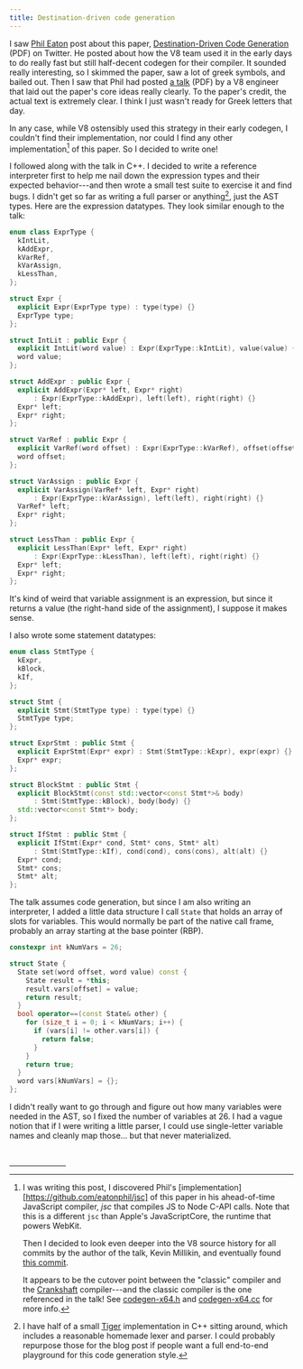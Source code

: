 ```yaml
---
title: Destination-driven code generation
---
```


I saw [Phil Eaton][eatonphil] post about this paper, [Destination-Driven Code
Generation][ddcg-paper] (PDF) on Twitter. He posted about how the V8 team used
it in the early days to do really fast but still half-decent codegen for their
compiler. It sounded really interesting, so I skimmed the paper, saw a lot of
greek symbols, and bailed out. Then I saw that Phil had posted [a
talk][ddcg-talk] (PDF) by a V8 engineer that laid out the paper's core ideas
really clearly. To the paper's credit, the actual text is extremely clear. I
think I just wasn't ready for Greek letters that day.

[eatonphil]: https://twitter.com/phil_eaton/
[ddcg-paper]: https://legacy.cs.indiana.edu/~dyb/pubs/ddcg.pdf
[ddcg-talk]: https://raw.githubusercontent.com/eatonphil/one-pass-code-generation-in-v8/main/One-pass%20Code%20Generation%20in%20V8.pdf

In any case, while V8 ostensibly used this strategy in their early codegen, I
couldn't find their implementation, nor could I find any other
implementation[^jsc] of this paper. So I decided to write one!

[^jsc]: I was writing this post, I discovered Phil's
    [implementation][https://github.com/eatonphil/jsc] of this paper in his
    ahead-of-time JavaScript compiler, *jsc* that compiles JS to Node C-API
    calls. Note that this is a different `jsc` than Apple's JavaScriptCore, the
    runtime that powers WebKit.

    Then I decided to look even deeper into the V8 source history for all
    commits by the author of the talk, Kevin Millikin, and eventually found
    [this commit](https://github.com/v8/v8/commit/1528bf7240586d876d2deef18d1e1b4302866c0b).

    It appears to be the cutover point between the "classic" compiler and the
    [Crankshaft][crankshaft][^crankshaft] compiler---and the classic compiler
    is the one referenced in the talk! See [codegen-x64.h][codegen-x64.h] and
    [codegen-x64.cc][codegen-x64.cc] for more info.

    [crankshaft]: https://blog.chromium.org/2010/12/new-crankshaft-for-v8.html
    [codegen-x64.h]: https://github.com/v8/v8/blob/1528bf7240586d876d2deef18d1e1b4302866c0b/src/x64/codegen-x64.h
    [codegen-x64.cc]: https://github.com/v8/v8/blob/1528bf7240586d876d2deef18d1e1b4302866c0b/src/x64/codegen-x64.cc

[^crankshaft]: See also Andy Wingo's [closer look at
  Crankshaft][wingo-crankshaft] and Jay Conrod's [tour of V8:
  Crankshaft][conrod-crankshaft].

    [wingo-crankshaft]: https://wingolog.org/archives/2011/08/02/a-closer-look-at-crankshaft-v8s-optimizing-compiler
    [conrod-crankshaft]: https://www.jayconrod.com/posts/54/a-tour-of-v8-crankshaft-the-optimizing-compiler

I followed along with the talk in C++. I decided to write a reference
interpreter first to help me nail down the expression types and their expected
behavior---and then wrote a small test suite to exercise it and find bugs. I
didn't get so far as writing a full parser or anything[^tiger-impl], just the
AST types. Here are the expression datatypes. They look similar enough to the
talk:

[^tiger-impl]: I have half of a small [Tiger][tiger] implementation in C++
    sitting around, which includes a reasonable homemade lexer and parser. I
    could probably repurpose those for the blog post if people want a full
    end-to-end playground for this code generation style.

    [tiger]: https://www.cs.princeton.edu/~appel/modern/

```c++
enum class ExprType {
  kIntLit,
  kAddExpr,
  kVarRef,
  kVarAssign,
  kLessThan,
};

struct Expr {
  explicit Expr(ExprType type) : type(type) {}
  ExprType type;
};

struct IntLit : public Expr {
  explicit IntLit(word value) : Expr(ExprType::kIntLit), value(value) {}
  word value;
};

struct AddExpr : public Expr {
  explicit AddExpr(Expr* left, Expr* right)
      : Expr(ExprType::kAddExpr), left(left), right(right) {}
  Expr* left;
  Expr* right;
};

struct VarRef : public Expr {
  explicit VarRef(word offset) : Expr(ExprType::kVarRef), offset(offset) {}
  word offset;
};

struct VarAssign : public Expr {
  explicit VarAssign(VarRef* left, Expr* right)
      : Expr(ExprType::kVarAssign), left(left), right(right) {}
  VarRef* left;
  Expr* right;
};

struct LessThan : public Expr {
  explicit LessThan(Expr* left, Expr* right)
      : Expr(ExprType::kLessThan), left(left), right(right) {}
  Expr* left;
  Expr* right;
};
```

It's kind of weird that variable assignment is an expression, but since it
returns a value (the right-hand side of the assignment), I suppose it makes
sense.

I also wrote some statement datatypes:

```c++
enum class StmtType {
  kExpr,
  kBlock,
  kIf,
};

struct Stmt {
  explicit Stmt(StmtType type) : type(type) {}
  StmtType type;
};

struct ExprStmt : public Stmt {
  explicit ExprStmt(Expr* expr) : Stmt(StmtType::kExpr), expr(expr) {}
  Expr* expr;
};

struct BlockStmt : public Stmt {
  explicit BlockStmt(const std::vector<const Stmt*>& body)
      : Stmt(StmtType::kBlock), body(body) {}
  std::vector<const Stmt*> body;
};

struct IfStmt : public Stmt {
  explicit IfStmt(Expr* cond, Stmt* cons, Stmt* alt)
      : Stmt(StmtType::kIf), cond(cond), cons(cons), alt(alt) {}
  Expr* cond;
  Stmt* cons;
  Stmt* alt;
};
```

The talk assumes code generation, but since I am also writing an interpreter, I
added a little data structure I call `State` that holds an array of slots for
variables. This would normally be part of the native call frame, probably an
array starting at the base pointer (RBP).

```c++
constexpr int kNumVars = 26;

struct State {
  State set(word offset, word value) const {
    State result = *this;
    result.vars[offset] = value;
    return result;
  }
  bool operator==(const State& other) {
    for (size_t i = 0; i < kNumVars; i++) {
      if (vars[i] != other.vars[i]) {
        return false;
      }
    }
    return true;
  }
  word vars[kNumVars] = {};
};
```

I didn't really want to go through and figure out how many variables were
needed in the AST, so I fixed the number of variables at 26. I had a vague
notion that if I were writing a little parser, I could use single-letter
variable names and cleanly map those... but that never materialized.

<br />
<hr style="width: 100px;" />
<!-- Footnotes -->
